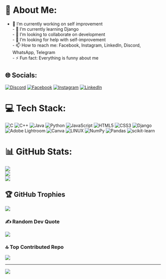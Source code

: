 # 💫 About Me:
- 🔭 I’m currently working on self improvement<br>- 🌱 I’m currently learning Django<br>- 👯 I’m looking to collaborate on development<br>- 🤔 I’m looking for help with self-improvement<br>- 📫 How to reach me: Facebook, Instagram, LinkedIn, Discord, WhatsApp, Telegram<br>- ⚡ Fun fact: Everything is funny about me


## 🌐 Socials:
[![Discord](https://img.shields.io/badge/Discord-%237289DA.svg?logo=discord&logoColor=white)](https://discord.gg/https://discord.com/users/678883641111085056) [![Facebook](https://img.shields.io/badge/Facebook-%231877F2.svg?logo=Facebook&logoColor=white)](https://facebook.com/akteruzzaman.dipto) [![Instagram](https://img.shields.io/badge/Instagram-%23E4405F.svg?logo=Instagram&logoColor=white)](https://instagram.com/akteruzzaman.dipto) [![LinkedIn](https://img.shields.io/badge/LinkedIn-%230077B5.svg?logo=linkedin&logoColor=white)](https://linkedin.com/in/akteruzzaman-dipto) 

# 💻 Tech Stack:
![C](https://img.shields.io/badge/c-%2300599C.svg?style=for-the-badge&logo=c&logoColor=white) ![C++](https://img.shields.io/badge/c++-%2300599C.svg?style=for-the-badge&logo=c%2B%2B&logoColor=white) ![Java](https://img.shields.io/badge/java-%23ED8B00.svg?style=for-the-badge&logo=java&logoColor=white) ![Python](https://img.shields.io/badge/python-3670A0?style=for-the-badge&logo=python&logoColor=ffdd54) ![JavaScript](https://img.shields.io/badge/javascript-%23323330.svg?style=for-the-badge&logo=javascript&logoColor=%23F7DF1E) ![HTML5](https://img.shields.io/badge/html5-%23E34F26.svg?style=for-the-badge&logo=html5&logoColor=white) ![CSS3](https://img.shields.io/badge/css3-%231572B6.svg?style=for-the-badge&logo=css3&logoColor=white) ![Django](https://img.shields.io/badge/django-%23092E20.svg?style=for-the-badge&logo=django&logoColor=white) ![Adobe Lightroom](https://img.shields.io/badge/Adobe%20Lightroom-31A8FF.svg?style=for-the-badge&logo=Adobe%20Lightroom&logoColor=white) ![Canva](https://img.shields.io/badge/Canva-%2300C4CC.svg?style=for-the-badge&logo=Canva&logoColor=white) ![LINUX](https://img.shields.io/badge/Linux-FCC624?style=for-the-badge&logo=linux&logoColor=black) ![NumPy](https://img.shields.io/badge/numpy-%23013243.svg?style=for-the-badge&logo=numpy&logoColor=white) ![Pandas](https://img.shields.io/badge/pandas-%23150458.svg?style=for-the-badge&logo=pandas&logoColor=white) ![scikit-learn](https://img.shields.io/badge/scikit--learn-%23F7931E.svg?style=for-the-badge&logo=scikit-learn&logoColor=white)
# 📊 GitHub Stats:
![](https://github-readme-stats.vercel.app/api?username=Dipto755&theme=dark&hide_border=true&include_all_commits=true&count_private=true)<br/>
![](https://github-readme-streak-stats.herokuapp.com/?user=Dipto755&theme=dark&hide_border=true)<br/>
![](https://github-readme-stats.vercel.app/api/top-langs/?username=Dipto755&theme=dark&hide_border=true&include_all_commits=true&count_private=true&layout=compact)

## 🏆 GitHub Trophies
![](https://github-profile-trophy.vercel.app/?username=Dipto755&theme=radical&no-frame=true&no-bg=true&margin-w=4)

### ✍️ Random Dev Quote
![](https://quotes-github-readme.vercel.app/api?type=horizontal&theme=radical)

### 🔝 Top Contributed Repo
![](https://github-contributor-stats.vercel.app/api?username=Dipto755&limit=5&theme=dark&combine_all_yearly_contributions=true)

---
[![](https://visitcount.itsvg.in/api?id=Dipto755&icon=0&color=0)](https://visitcount.itsvg.in)

<!-- Proudly created with GPRM ( https://gprm.itsvg.in ) -->

